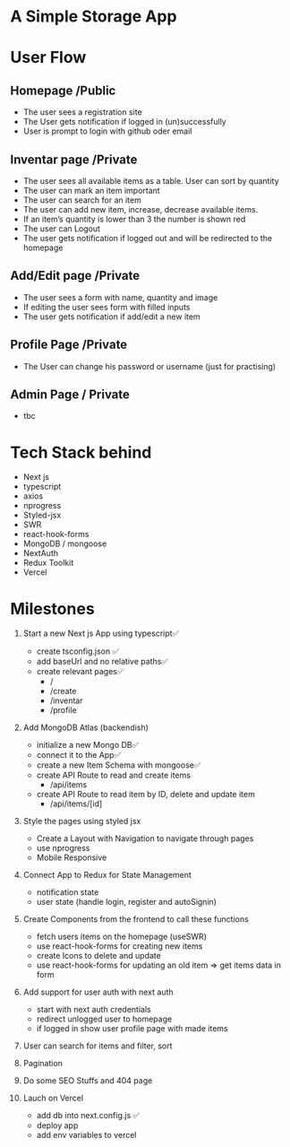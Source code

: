 # A Simple Storage App

# User Flow

## Homepage /Public

- The user sees a registration site
- The User gets notification if logged in (un)successfully
- User is prompt to login with github oder email

## Inventar page /Private

- The user sees all available items as a table. User can sort by quantity
- The user can mark an item important
- The user can search for an item
- The user can add new item, increase, decrease available items.
- If an item’s quantity is lower than 3 the number is shown red
- The user can Logout
- The user gets notification if logged out and will be redirected to the homepage

## Add/Edit page /Private

- The user sees a form with name, quantity and image
- If editing the user sees form with filled inputs
- The user gets notification if add/edit a new item

## Profile Page /Private

- The User can change his password or username (just for practising)

## Admin Page / Private

- tbc

# Tech Stack behind

- Next js
- typescript
- axios
- nprogress
- Styled-jsx
- SWR
- react-hook-forms
- MongoDB / mongoose
- NextAuth
- Redux Toolkit
- Vercel

# Milestones

1. Start a new Next js App using typescript✅
   - create tsconfig.json ✅
   - add baseUrl and no relative paths✅
   - create relevant pages✅
     - /
     - /create
     - /inventar
     - /profile
2. Add MongoDB Atlas (backendish)
   - initialize a new Mongo DB✅
   - connect it to the App✅
   - create a new Item Schema with mongoose✅
   - create API Route to read and create items
     - /api/items
   - create API Route to read item by ID, delete and update item
     - /api/items/[id]
3. Style the pages using styled jsx
   - Create a Layout with Navigation to navigate through pages
   - use nprogress
   - Mobile Responsive
4. Connect App to Redux for State Management
   - notification state
   - user state (handle login, register and autoSignin)
5. Create Components from the frontend to call these functions
   - fetch users items on the homepage (useSWR)
   - use react-hook-forms for creating new items
   - create Icons to delete and update
   - use react-hook-forms for updating an old item => get items data in form
6. Add support for user auth with next auth

   - start with next auth credentials
   - redirect unlogged user to homepage
   - if logged in show user profile page with made items

7. User can search for items and filter, sort
8. Pagination
9. Do some SEO Stuffs and 404 page
10. Lauch on Vercel
    - add db into next.config.js ✅
    - deploy app
    - add env variables to vercel

